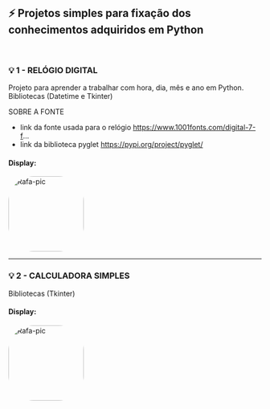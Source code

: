 ## ⚡ Projetos simples para fixação dos conhecimentos adquiridos em Python 

<br/>




### 💡 1 - RELÓGIO DIGITAL 

Projeto para aprender a trabalhar com hora, dia, mês e ano em Python.
Bibliotecas (Datetime e Tkinter)

SOBRE A FONTE 
 - link da fonte usada para o relógio
   https://www.1001fonts.com/digital-7-f...
 - link da biblioteca pyglet
   https://pypi.org/project/pyglet/
  
 #### Display: 
<img align="center" alt="Rafa-pic" height="150" style="border-radius:50px;" src="https://cdn.discordapp.com/attachments/685641595428536322/1026630313960554716/image0.gif"> 

--------------------------------------------
### 💡 2 - CALCULADORA SIMPLES 

Bibliotecas (Tkinter)

#### Display:
<img align="center" alt="Rafa-pic" height="150" style="border-radius:50px;" src="https://cdn.discordapp.com/attachments/685641595428536322/1027215701859115078/image0.gif"> 








